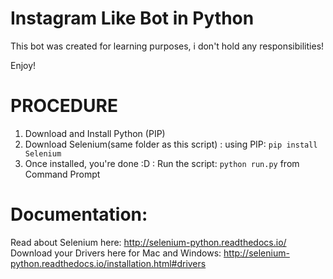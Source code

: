 # Instagram Like Bot in Python

This bot was created for learning purposes, i don't hold any responsibilities!

Enjoy!

# PROCEDURE

1) Download and Install Python (PIP)
2) Download Selenium(same folder as this script) : using PIP: `pip install Selenium`
3) Once installed, you're done :D  : Run the script: `python run.py` from Command Prompt

# Documentation:

Read about Selenium here: http://selenium-python.readthedocs.io/
Download your Drivers here for Mac and Windows: http://selenium-python.readthedocs.io/installation.html#drivers
